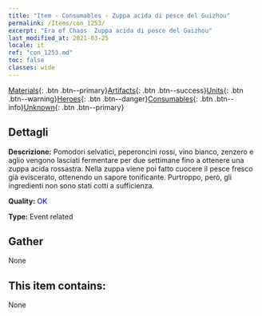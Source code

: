 ```yaml
---
title: "Item - Consumables - Zuppa acida di pesce del Guizhou"
permalink: /Items/con_1253/
excerpt: "Era of Chaos  Zuppa acida di pesce del Guizhou"
last_modified_at: 2021-03-25
locale: it
ref: "con_1253.md"
toc: false
classes: wide
---
```

 [Materials](/it/Items/){: .btn .btn--primary}[Artifacts](/it/Items/Artifacts/){: .btn .btn--success}[Units](/it/Items/Units/){: .btn .btn--warning}[Heroes](/it/Items/Heroes/){: .btn .btn--danger}[Consumables](/it/Items/Consumables/){: .btn .btn--info}[Unknown](/it/Items/Unknown/){: .btn .btn--primary}

## Dettagli
 **Descrizione:** Pomodori selvatici, peperoncini rossi, vino bianco, zenzero e aglio vengono lasciati fermentare per due settimane fino a ottenere una zuppa acida rossastra. Nella zuppa viene poi fatto cuocere il pesce fresco già eviscerato, ottenendo un sapore tonificante. Purtroppo, però, gli ingredienti non sono stati cotti a sufficienza.

 **Quality:** <span style="color: #0000CD">OK</span>

 **Type:** Event related

## Gather

  None

## This item contains:

  None

